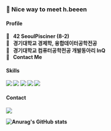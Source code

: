 ### 🤞  </b> Nice way to meet h.beeen 
<h4> Profile </h4>

<p>
  <b>🚀&nbsp;&nbsp;&nbsp;42 SeoulPisciner (8-2)<br/>
  <b>🚀&nbsp;&nbsp;&nbsp;경기대학교</b> 경제학, 융합데이터공학전공<br/>
    <b>🚀&nbsp;&nbsp;&nbsp;경기대학교</b> 컴퓨터공학전공 개발동아리 InQ<br/>
    <b>🚀&nbsp;&nbsp;&nbsp;Contact Me</p>
    


<h4> Skills </h4>

<p>
<img src="https://img.shields.io/badge/C++-000060?/style=flat-square&logo=C%2B%2B&logoColor=white"/> <img src="https://img.shields.io/badge/Java-F80000?/style=flat-square&logo=Oracle&logoColor=white"/> <img src="https://img.shields.io/badge/Python-3776AB?/style=flat-square&logo=Python&logoColor=white"/>
<img src="https://img.shields.io/badge/Spring-6DB33F?style=flat-square&logo=Spring&logoColor=white"/> <img src="https://img.shields.io/badge/Spring_Boot-6DB33F?style=flat-square&logo=SpringBoot&logoColor=white"/>
</p>
    
<h4> Contact </h4>
<A HREF = "http://instagram.com/h.beeen"><img src="https://img.shields.io/badge/Instagram-E4405F?/style=flat-square&logo=Instagram&logoColor=white"></A>
    
    
![Anurag's GitHub stats](https://github-readme-stats.vercel.app/api?username=h-beeen&show_icons=true&theme=radical)
